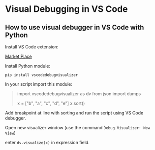 # Visual Debugging in VS Code

## How to use visual debugger in VS Code with Python

Install VS Code extension:

[Market Place](https://marketplace.visualstudio.com/items?itemName=hediet.debug-visualizer)

Install Python module:

`pip install vscodedebugvisualizer`

In your script import this module:

> import vscodedebugvisualizer as dv
> from json import dumps
>
> x = ["b", "a", "c", "d", "e"]
> x.sort()

Add breakpoint at line with sorting and run the script using VS Code debugger.

Open new visualizer window (use the command `Debug Visualizer: New View`)

enter `dv.visualize(x)` in expression field.
